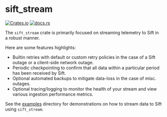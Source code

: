 # sift_stream

[![Crates.io](https://img.shields.io/crates/v/sift_stream.svg)](https://crates.io/crates/sift_stream)
[![docs.rs](https://img.shields.io/docsrs/sift_stream)](https://docs.rs/sift_stream/latest/sift_stream/)

The `sift_stream` crate is primarily focused on streaming telemetry to Sift in a robust manner.

Here are some features highlights:
- Builtin retries with default or custom retry policies in the case of a Sift outage or a
  client-side network outage.
- Periodic checkpointing to confirm that all data within a particular period has been received
  by Sift.
- Optional automated backups to mitigate data-loss in the case of misc. outages.
- Optional tracing/logging to monitor the health of your stream and view various ingestion
  performance metrics.

See the [examples](https://github.com/sift-stack/sift/tree/main/rust/crates/sift_stream/examples/) directory for demonstrations on how to stream data to Sift using
`sift_stream`.
